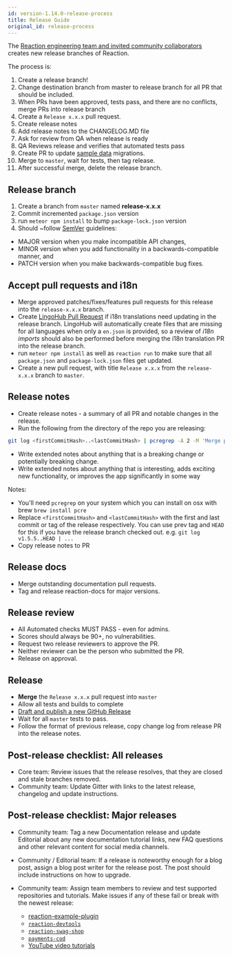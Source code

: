 ```yaml
---
id: version-1.14.0-release-process
title: Release Guide
original_id: release-process
---
```

    
The [Reaction engineering team and invited community collaborators](https://github.com/orgs/reactioncommerce/people) creates new release branches of Reaction.

The process is:
1. Create a release branch!
1. Change destination branch from master to release branch for all PR that should be included.
1. When PRs have been approved, tests pass, and there are no conflicts, merge PRs into release branch
1. Create a `Release x.x.x` pull request.
1. Create release notes
1. Add release notes to the CHANGELOG.MD file
1. Ask for review from QA when release is ready
1. QA Reviews release and verifies that automated tests pass
1. Create PR to update [sample data](https://github.com/reactioncommerce/reaction-catalog-sample-data/) migrations.
1. Merge to `master`, wait for tests, then tag release.
1. After successful merge, delete the release branch.

## Release branch

1. Create a branch from `master` named **release-x.x.x**
2. Commit incremented `package.json` version
3. run `meteor npm install` to bump `package-lock.json` version
4. Should ~follow [SemVer](http://semver.org/) guidelines:

- MAJOR version when you make incompatible API changes,
- MINOR version when you add functionality in a backwards-compatible manner, and
- PATCH version when you make backwards-compatible bug fixes.

## Accept pull requests and i18n

- Merge approved patches/fixes/features pull requests for this release into the `release-x.x.x` branch.
- Create [LingoHub Pull Request](https://translate.lingohub.com/reaction-commerce/dashboard) if  i18n translations need updating in the release branch. LingoHub will automatically create files that are missing for all languages when only a `en.json` is provided, so a review of _i18n imports_ should also be performed before merging the i18n translation PR into the release branch.
- run `meteor npm install` as well as `reaction run` to make sure that all `package.json` and `package-lock.json` files get updated.
- Create a new pull request, with title `Release x.x.x` from the `release-x.x.x` branch to `master`.

## Release notes

- Create release notes - a summary of all PR and notable changes in the release.
- Run the following from the directory of the repo you are releasing:

```sh
git log <firstCommitHash>..<lastCommitHash> | pcregrep -A 2 -M 'Merge pull request' | perl -pe 's/Merge.*(#[0-9]{4}).*/$1/' | perl -pe 's/^(\-|#| |(\[[a-zA-Z]+\])+|\n)*//g' | perl -0777pe 's/([0-9]{4})\n(.+)\n/ - $2 (#$1)\n/g'
```

- Write extended notes about anything that is a breaking change or potentially breaking change.
- Write extended notes about anything that is interesting, adds exciting new functionality, or improves the app significantly in some way

Notes:

- You'll need `pcregrep` on your system which you can install on osx with brew `brew install pcre`
- Replace `<firstCommitHash>` and `<lastCommitHash>` with the first and last commit or tag of the release respectively. You can use prev tag and `HEAD` for this if you have the release branch checked out. e.g. `git log v1.5.5..HEAD | ...`
- Copy release notes to PR

## Release docs

- Merge outstanding documentation pull requests.
- Tag and release reaction-docs for major versions.

## Release review

- All Automated checks MUST PASS - even for admins.
- Scores should always be 90+, no vulnerabilities.
- Request two release reviewers to approve the PR.
- Neither reviewer can be the person who submitted the PR.
- Release on approval.

## Release

- **Merge** the `Release x.x.x` pull request into `master`
- Allow all tests and builds to complete
- [Draft and publish a new GitHub Release](https://github.com/reactioncommerce/reaction/releases)
- Wait for all `master` tests to pass.
- Follow the format of previous release, copy change log from release PR into the release notes.

## Post-release checklist: All releases

- Core team: Review issues that the release resolves, that they are closed and stale branches removed.
- Community team: Update Gitter with links to the latest release, changelog and update instructions.

## Post-release checklist: Major releases

- Community team: Tag a new Documentation release and update Editorial about any new documentation tutorial links, new FAQ questions and other relevant content for social media channels.

- Community / Editorial team: If a release is noteworthy enough for a blog post, assign a blog post writer for the release post. The post should include instructions on how to upgrade.

- Community team: Assign team members to review and test supported repositories and tutorials. Make issues if any of these fail or break with the newest release:
  - [reaction-example-plugin](https://github.com/reactioncommerce/reaction-example-plugin/)
  - [`reaction-devtools`](https://github.com/reactioncommerce/reaction-devtools)
  - [`reaction-swag-shop`](https://github.com/reactioncommerce/reaction-swag-shop)
  - [`payments-cod`](https://github.com/reactioncommerce/payments-cod)
  - [YouTube video tutorials](https://www.youtube.com/playlist?list=PLJ1TVRVOrm2O5OsXqzDn5iZez4WEnKRZH)
